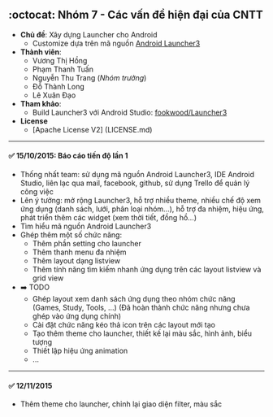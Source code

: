 ## :octocat: Nhóm 7 - Các vấn đề hiện đại của CNTT
* **Chủ đề**: Xây dựng Launcher cho Android
    * Customize dựa trên mã nguồn [Android Launcher3](https://android.googlesource.com/platform/packages/apps/Launcher3)
* **Thành viên**:
	* Vương Thị Hồng
	* Phạm Thanh Tuấn
	* Nguyễn Thu Trang (_Nhóm trưởng_)
	* Đỗ Thành Long
	* Lê Xuân Đạo
* **Tham khảo**: 
	* Build Launcher3 với Android Studio:  [fookwood/Launcher3](https://github.com/fookwood/Launcher3/)
* **License**
	* [Apache License V2] (LICENSE.md)

---
#### :white_check_mark: 15/10/2015: Báo cáo tiến độ lần 1

   * Thống nhất team: sử dụng mã nguồn Android Launcher3, IDE Android Studio, liên lạc qua mail, facebook, github, sử dụng Trello để quản lý công việc
   * Lên ý tưởng: mở rộng Launcher3, hỗ trợ nhiều theme, nhiều chế độ xem ứng dụng (danh sách, lưới, phân loại nhóm...), hỗ trợ đa nhiệm, hiệu ứng, phát triển thêm các widget (xem thời tiết, đồng hồ...)
   * Tìm hiểu mã nguồn Android Launcher3
   * Ghép thêm một số chức năng:
       * Thêm phần setting cho launcher
       * Thêm thanh menu đa nhiệm
       * Thêm layout dạng listview
       * Thêm tính năng tìm kiếm nhanh ứng dụng trên các layout listview và grid view
   * :arrow_right: TODO
       * Ghép layout xem danh sách ứng dụng theo nhóm chức năng (Games, Study, Tools, ...) 
           (Đã hoàn thành chức năng nhưng chưa ghép vào ứng dụng chính)
       * Cài đặt chức năng kéo thả icon trên các layout mới tạo
       * Tạo thêm theme cho launcher, thiết kế lại màu sắc, hình ảnh, biểu tượng
       * Thiết lập hiệu ứng animation
       * ...

---
#### :white_check_mark: 12/11/2015
   * Thêm theme cho launcher, chỉnh lại giao diện filter, màu sắc
